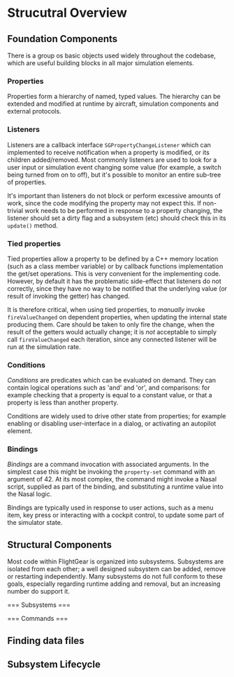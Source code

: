 # Strucutral Overview

## Foundation Components


There is a group os basic objects used widely throughout the codebase, which
are useful building blocks in all major simulation elements. 

### Properties 

Properties form a hierarchy of named, typed values. The hierarchy can be extended
and modified at runtime by aircraft, simulation components and external protocols.

### Listeners

Listeners are a callback interface `SGPropertyChangeListener` which can implemented
to receive notification when a property is modified, or its children added/removed.
Most commonly listeners are used to look for a user input or simulation event
changing some value (for example, a switch being turned from on to off), but it's
possible to monitor an entire sub-tree of properties.

It's important than listeners do not block or perform excessive amounts of work, since
the code modifying the property may not expect this. If non-trivial work needs to be
performed in response to a property changing, the listener should set a dirty flag
and a subsystem (etc) should check this in its `update()` method.

### Tied properties

Tied properties allow a property to be defined by a C++ memory location (such as a class
member variable) or by callback functions implementation the get/set operations. This
is very convenient for the implementing code. However, by default it has the
problematic side-effect that listeners do not correctly, since they have no way to be
notified that the underlying value (or result of invoking the getter) has changed.

It is therefore critical, when using tied properties, to _manually_ invoke `fireValueChanged`
on dependent properties, when updating the internal state producing them. Care should be 
taken to only fire the change, when the result of the getters would actually change; it is
_not_ acceptable to simply call `fireValueChanged` each iteration, since any connected
listener will be run at the simulation rate.

### Conditions

_Conditions_ are  predicates which can be evaluated on demand. They can contain
logical operations such as 'and' and 'or', and comparisons: for example checking that
a property is equal to a constant value, or that a property is less than another
property.

Conditions are widely used to drive other state from properties; for example
enabling or disabling user-interface in a dialog, or activating an autopilot
element.

### Bindings

_Bindings_ are a command invocation with associated arguments. In the simplest case
this might be invoking the `property-set` command with an argument of 42. At its
most complex, the command might invoke a Nasal script, supplied as part of the
binding, and substituting a runtime value into the Nasal logic.

Bindings are typically used in response to user actions, such as a menu item, key
press or interacting with a cockpit control, to update some part of the simulator
state.

## Structural Components

Most code within FlightGear is organized into subsystems. Subsystems are isolated from each other;
a well designed subsystem can be added, remove or restarting independently. Many subsystems do not
full conform to these goals, especially regarding runtime adding and removal, but an increasing
number do support it.

=== Subsystems ===

=== Commands ===


## Finding data files

## Subsystem Lifecycle
